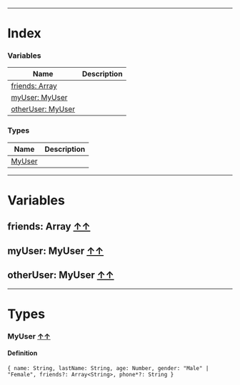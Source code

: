 

__________________________________________

# Index


### Variables
| Name | Description|
|------|------------|
| [friends: Array<String>](#friends-index ) | |
| [myUser: MyUser](#myuser-index ) | |
| [otherUser: MyUser](#otheruser-index ) | |



### Types
| Name | Description|
|------|------------|
|[MyUser](#myuser-index ) | |







__________________________________________





# Variables

## **friends: Array<String>** [↑↑](#index )




## **myUser: MyUser** [↑↑](#index )




## **otherUser: MyUser** [↑↑](#index )





__________________________________________

# Types

### **MyUser** [↑↑](#index )


#### Definition

```dataweave
{ name: String, lastName: String, age: Number, gender: "Male" | "Female", friends?: Array<String>, phone*?: String }
```




